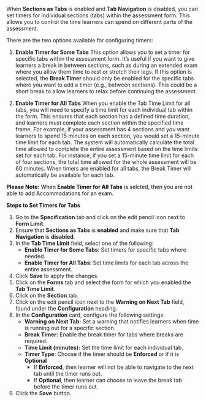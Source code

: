 When **Sections as Tabs** is enabled and **Tab Navigation** is disabled, you can set timers for individual sections (tabs) within the assessment form. This allows you to control the time learners can spend on different parts of the assessment. 

There are the two options available for configuring timers:

1. **Enable Timer for Some Tabs** 
	This option allows you to set a timer for specific tabs within the assessment form. It’s useful if you want to give learners a break in between sections, such as during an extended exam where you allow them time to rest or stretch their legs. If this option is selected, the **Break Timer** should only be enabled for the specific tabs where you want to add a timer (e.g., between sections). This could be a short break to allow learners to relax before continuing the assessment.
		
2. **Enable Timer for All Tabs** 
	When you enable the Tab Time Limit for all tabs, you will need to specify a time limit for each individual tab within the form. This ensures that each section has a defined time duration, and learners must complete each section within the specified time frame. For example, if your assessment has 4 sections and you want learners to spend 15 minutes on each section, you would set a 15-minute time limit for each tab. The system will automatically calculate the total time allowed to complete the entire assessment based on the time limits set for each tab. For instance, if you set a 15-minute time limit for each of four sections, the total time allowed for the whole assessment will be 60 minutes. When timers are enabled for all tabs, the Break Timer will automatically be available for each tab.

<span style="color:black">**Please Note:** When **Enable Timer for All Tabs** is selcted, then you are not able to add Accommodations for an exam.</span>
	
**Steps to Set Timers for Tabs**
1. Go to the **Specification** tab and click on the edit pencil icon next to **Form Limit**.
2. Ensure that **Sections as Tabs** is **enabled** and make sure that **Tab Navigation** is **disabled**.
3. In the **Tab Time Limit** field, select one of the following:
	 * **Enable Timer for Some Tabs**: Set timers for specific tabs where needed.
	 * **Enable Timer for All Tabs**: Set time limits for each tab across the entire assessment.
4. Click **Save** to apply the changes.
5. Click on the **Forms** tab and select the form for which you enabled the **Tab Time Limit**.
6. Click on the **Section** tab.
7. Click on the edit pencil icon next to the **Warning on Next Tab** field, found under the **Configuration** heading.
8. In the **Configuration** card, configure the following settings:
	 * **Warning on Next Tab:** Set a warning that notifies learners when time is running out for a specific section.
	 * **Break Timer:** Enable the break timer for tabs where breaks are required.
	 * **Time Limit (minutes):** Set the time limit for each individual tab.
	 * **Timer Type**: Choose if the timer should be **Enforced** or if it is **Optional**
		 * If **Enforced**, then learner will not be able to navigate to the next tab until the timer runs out.
		 * If **Optional**, then learner can choose to leave the break tab before the timer runs out.
9. Click the **Save** button.